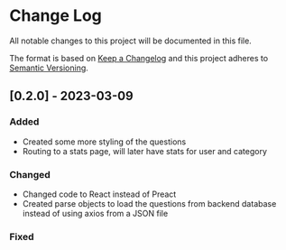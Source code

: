 # Change Log
All notable changes to this project will be documented in this file.
 
The format is based on [Keep a Changelog](http://keepachangelog.com/)
and this project adheres to [Semantic Versioning](http://semver.org/).
 
## [0.2.0] - 2023-03-09
 
### Added

- Created some more styling of the questions
- Routing to a stats page, will later have stats for user and category
 
### Changed
  
- Changed code to React instead of Preact
- Created parse objects to load the questions from backend database instead of using axios from a JSON file
 
### Fixed
